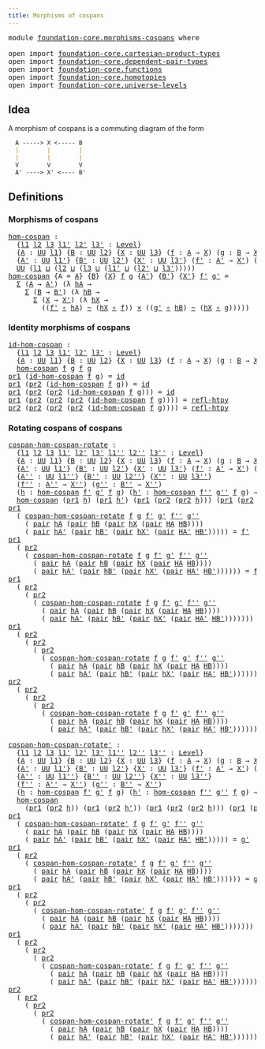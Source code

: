 ```yaml
---
title: Morphisms of cospans
---
```


<pre class="Agda"><a id="46" class="Keyword">module</a> <a id="53" href="foundation-core.morphisms-cospans.html" class="Module">foundation-core.morphisms-cospans</a> <a id="87" class="Keyword">where</a>

<a id="94" class="Keyword">open</a> <a id="99" class="Keyword">import</a> <a id="106" href="foundation-core.cartesian-product-types.html" class="Module">foundation-core.cartesian-product-types</a>
<a id="146" class="Keyword">open</a> <a id="151" class="Keyword">import</a> <a id="158" href="foundation-core.dependent-pair-types.html" class="Module">foundation-core.dependent-pair-types</a>
<a id="195" class="Keyword">open</a> <a id="200" class="Keyword">import</a> <a id="207" href="foundation-core.functions.html" class="Module">foundation-core.functions</a>
<a id="233" class="Keyword">open</a> <a id="238" class="Keyword">import</a> <a id="245" href="foundation-core.homotopies.html" class="Module">foundation-core.homotopies</a>
<a id="272" class="Keyword">open</a> <a id="277" class="Keyword">import</a> <a id="284" href="foundation-core.universe-levels.html" class="Module">foundation-core.universe-levels</a>
</pre>
## Idea

A morphism of cospans is a commuting diagram of the form

```md
  A -----> X <----- B
  |        |        |
  |        |        |
  V        V        V
  A' ----> X' <---- B'
```

## Definitions

### Morphisms of cospans

<pre class="Agda"><a id="hom-cospan"></a><a id="560" href="foundation-core.morphisms-cospans.html#560" class="Function">hom-cospan</a> <a id="571" class="Symbol">:</a>
  <a id="575" class="Symbol">{</a><a id="576" href="foundation-core.morphisms-cospans.html#576" class="Bound">l1</a> <a id="579" href="foundation-core.morphisms-cospans.html#579" class="Bound">l2</a> <a id="582" href="foundation-core.morphisms-cospans.html#582" class="Bound">l3</a> <a id="585" href="foundation-core.morphisms-cospans.html#585" class="Bound">l1&#39;</a> <a id="589" href="foundation-core.morphisms-cospans.html#589" class="Bound">l2&#39;</a> <a id="593" href="foundation-core.morphisms-cospans.html#593" class="Bound">l3&#39;</a> <a id="597" class="Symbol">:</a> <a id="599" href="Agda.Primitive.html#597" class="Postulate">Level</a><a id="604" class="Symbol">}</a>
  <a id="608" class="Symbol">{</a><a id="609" href="foundation-core.morphisms-cospans.html#609" class="Bound">A</a> <a id="611" class="Symbol">:</a> <a id="613" href="foundation-core.universe-levels.html#235" class="Primitive">UU</a> <a id="616" href="foundation-core.morphisms-cospans.html#576" class="Bound">l1</a><a id="618" class="Symbol">}</a> <a id="620" class="Symbol">{</a><a id="621" href="foundation-core.morphisms-cospans.html#621" class="Bound">B</a> <a id="623" class="Symbol">:</a> <a id="625" href="foundation-core.universe-levels.html#235" class="Primitive">UU</a> <a id="628" href="foundation-core.morphisms-cospans.html#579" class="Bound">l2</a><a id="630" class="Symbol">}</a> <a id="632" class="Symbol">{</a><a id="633" href="foundation-core.morphisms-cospans.html#633" class="Bound">X</a> <a id="635" class="Symbol">:</a> <a id="637" href="foundation-core.universe-levels.html#235" class="Primitive">UU</a> <a id="640" href="foundation-core.morphisms-cospans.html#582" class="Bound">l3</a><a id="642" class="Symbol">}</a> <a id="644" class="Symbol">(</a><a id="645" href="foundation-core.morphisms-cospans.html#645" class="Bound">f</a> <a id="647" class="Symbol">:</a> <a id="649" href="foundation-core.morphisms-cospans.html#609" class="Bound">A</a> <a id="651" class="Symbol">→</a> <a id="653" href="foundation-core.morphisms-cospans.html#633" class="Bound">X</a><a id="654" class="Symbol">)</a> <a id="656" class="Symbol">(</a><a id="657" href="foundation-core.morphisms-cospans.html#657" class="Bound">g</a> <a id="659" class="Symbol">:</a> <a id="661" href="foundation-core.morphisms-cospans.html#621" class="Bound">B</a> <a id="663" class="Symbol">→</a> <a id="665" href="foundation-core.morphisms-cospans.html#633" class="Bound">X</a><a id="666" class="Symbol">)</a>
  <a id="670" class="Symbol">{</a><a id="671" href="foundation-core.morphisms-cospans.html#671" class="Bound">A&#39;</a> <a id="674" class="Symbol">:</a> <a id="676" href="foundation-core.universe-levels.html#235" class="Primitive">UU</a> <a id="679" href="foundation-core.morphisms-cospans.html#585" class="Bound">l1&#39;</a><a id="682" class="Symbol">}</a> <a id="684" class="Symbol">{</a><a id="685" href="foundation-core.morphisms-cospans.html#685" class="Bound">B&#39;</a> <a id="688" class="Symbol">:</a> <a id="690" href="foundation-core.universe-levels.html#235" class="Primitive">UU</a> <a id="693" href="foundation-core.morphisms-cospans.html#589" class="Bound">l2&#39;</a><a id="696" class="Symbol">}</a> <a id="698" class="Symbol">{</a><a id="699" href="foundation-core.morphisms-cospans.html#699" class="Bound">X&#39;</a> <a id="702" class="Symbol">:</a> <a id="704" href="foundation-core.universe-levels.html#235" class="Primitive">UU</a> <a id="707" href="foundation-core.morphisms-cospans.html#593" class="Bound">l3&#39;</a><a id="710" class="Symbol">}</a> <a id="712" class="Symbol">(</a><a id="713" href="foundation-core.morphisms-cospans.html#713" class="Bound">f&#39;</a> <a id="716" class="Symbol">:</a> <a id="718" href="foundation-core.morphisms-cospans.html#671" class="Bound">A&#39;</a> <a id="721" class="Symbol">→</a> <a id="723" href="foundation-core.morphisms-cospans.html#699" class="Bound">X&#39;</a><a id="725" class="Symbol">)</a> <a id="727" class="Symbol">(</a><a id="728" href="foundation-core.morphisms-cospans.html#728" class="Bound">g&#39;</a> <a id="731" class="Symbol">:</a> <a id="733" href="foundation-core.morphisms-cospans.html#685" class="Bound">B&#39;</a> <a id="736" class="Symbol">→</a> <a id="738" href="foundation-core.morphisms-cospans.html#699" class="Bound">X&#39;</a><a id="740" class="Symbol">)</a> <a id="742" class="Symbol">→</a>
  <a id="746" href="foundation-core.universe-levels.html#235" class="Primitive">UU</a> <a id="749" class="Symbol">(</a><a id="750" href="foundation-core.morphisms-cospans.html#576" class="Bound">l1</a> <a id="753" href="Agda.Primitive.html#810" class="Primitive Operator">⊔</a> <a id="755" class="Symbol">(</a><a id="756" href="foundation-core.morphisms-cospans.html#579" class="Bound">l2</a> <a id="759" href="Agda.Primitive.html#810" class="Primitive Operator">⊔</a> <a id="761" class="Symbol">(</a><a id="762" href="foundation-core.morphisms-cospans.html#582" class="Bound">l3</a> <a id="765" href="Agda.Primitive.html#810" class="Primitive Operator">⊔</a> <a id="767" class="Symbol">(</a><a id="768" href="foundation-core.morphisms-cospans.html#585" class="Bound">l1&#39;</a> <a id="772" href="Agda.Primitive.html#810" class="Primitive Operator">⊔</a> <a id="774" class="Symbol">(</a><a id="775" href="foundation-core.morphisms-cospans.html#589" class="Bound">l2&#39;</a> <a id="779" href="Agda.Primitive.html#810" class="Primitive Operator">⊔</a> <a id="781" href="foundation-core.morphisms-cospans.html#593" class="Bound">l3&#39;</a><a id="784" class="Symbol">)))))</a>
<a id="790" href="foundation-core.morphisms-cospans.html#560" class="Function">hom-cospan</a> <a id="801" class="Symbol">{</a><a id="802" class="Argument">A</a> <a id="804" class="Symbol">=</a> <a id="806" href="foundation-core.morphisms-cospans.html#806" class="Bound">A</a><a id="807" class="Symbol">}</a> <a id="809" class="Symbol">{</a><a id="810" href="foundation-core.morphisms-cospans.html#810" class="Bound">B</a><a id="811" class="Symbol">}</a> <a id="813" class="Symbol">{</a><a id="814" href="foundation-core.morphisms-cospans.html#814" class="Bound">X</a><a id="815" class="Symbol">}</a> <a id="817" href="foundation-core.morphisms-cospans.html#817" class="Bound">f</a> <a id="819" href="foundation-core.morphisms-cospans.html#819" class="Bound">g</a> <a id="821" class="Symbol">{</a><a id="822" href="foundation-core.morphisms-cospans.html#822" class="Bound">A&#39;</a><a id="824" class="Symbol">}</a> <a id="826" class="Symbol">{</a><a id="827" href="foundation-core.morphisms-cospans.html#827" class="Bound">B&#39;</a><a id="829" class="Symbol">}</a> <a id="831" class="Symbol">{</a><a id="832" href="foundation-core.morphisms-cospans.html#832" class="Bound">X&#39;</a><a id="834" class="Symbol">}</a> <a id="836" href="foundation-core.morphisms-cospans.html#836" class="Bound">f&#39;</a> <a id="839" href="foundation-core.morphisms-cospans.html#839" class="Bound">g&#39;</a> <a id="842" class="Symbol">=</a>
  <a id="846" href="foundation-core.dependent-pair-types.html#515" class="Record">Σ</a> <a id="848" class="Symbol">(</a><a id="849" href="foundation-core.morphisms-cospans.html#806" class="Bound">A</a> <a id="851" class="Symbol">→</a> <a id="853" href="foundation-core.morphisms-cospans.html#822" class="Bound">A&#39;</a><a id="855" class="Symbol">)</a> <a id="857" class="Symbol">(λ</a> <a id="860" href="foundation-core.morphisms-cospans.html#860" class="Bound">hA</a> <a id="863" class="Symbol">→</a>
    <a id="869" href="foundation-core.dependent-pair-types.html#515" class="Record">Σ</a> <a id="871" class="Symbol">(</a><a id="872" href="foundation-core.morphisms-cospans.html#810" class="Bound">B</a> <a id="874" class="Symbol">→</a> <a id="876" href="foundation-core.morphisms-cospans.html#827" class="Bound">B&#39;</a><a id="878" class="Symbol">)</a> <a id="880" class="Symbol">(λ</a> <a id="883" href="foundation-core.morphisms-cospans.html#883" class="Bound">hB</a> <a id="886" class="Symbol">→</a>
      <a id="894" href="foundation-core.dependent-pair-types.html#515" class="Record">Σ</a> <a id="896" class="Symbol">(</a><a id="897" href="foundation-core.morphisms-cospans.html#814" class="Bound">X</a> <a id="899" class="Symbol">→</a> <a id="901" href="foundation-core.morphisms-cospans.html#832" class="Bound">X&#39;</a><a id="903" class="Symbol">)</a> <a id="905" class="Symbol">(λ</a> <a id="908" href="foundation-core.morphisms-cospans.html#908" class="Bound">hX</a> <a id="911" class="Symbol">→</a>
        <a id="921" class="Symbol">((</a><a id="923" href="foundation-core.morphisms-cospans.html#836" class="Bound">f&#39;</a> <a id="926" href="foundation-core.functions.html#420" class="Function Operator">∘</a> <a id="928" href="foundation-core.morphisms-cospans.html#860" class="Bound">hA</a><a id="930" class="Symbol">)</a> <a id="932" href="foundation-core.homotopies.html#627" class="Function Operator">~</a> <a id="934" class="Symbol">(</a><a id="935" href="foundation-core.morphisms-cospans.html#908" class="Bound">hX</a> <a id="938" href="foundation-core.functions.html#420" class="Function Operator">∘</a> <a id="940" href="foundation-core.morphisms-cospans.html#817" class="Bound">f</a><a id="941" class="Symbol">))</a> <a id="944" href="foundation-core.cartesian-product-types.html#590" class="Function Operator">×</a> <a id="946" class="Symbol">((</a><a id="948" href="foundation-core.morphisms-cospans.html#839" class="Bound">g&#39;</a> <a id="951" href="foundation-core.functions.html#420" class="Function Operator">∘</a> <a id="953" href="foundation-core.morphisms-cospans.html#883" class="Bound">hB</a><a id="955" class="Symbol">)</a> <a id="957" href="foundation-core.homotopies.html#627" class="Function Operator">~</a> <a id="959" class="Symbol">(</a><a id="960" href="foundation-core.morphisms-cospans.html#908" class="Bound">hX</a> <a id="963" href="foundation-core.functions.html#420" class="Function Operator">∘</a> <a id="965" href="foundation-core.morphisms-cospans.html#819" class="Bound">g</a><a id="966" class="Symbol">)))))</a>
</pre>
### Identity morphisms of cospans

<pre class="Agda"><a id="id-hom-cospan"></a><a id="1020" href="foundation-core.morphisms-cospans.html#1020" class="Function">id-hom-cospan</a> <a id="1034" class="Symbol">:</a>
  <a id="1038" class="Symbol">{</a><a id="1039" href="foundation-core.morphisms-cospans.html#1039" class="Bound">l1</a> <a id="1042" href="foundation-core.morphisms-cospans.html#1042" class="Bound">l2</a> <a id="1045" href="foundation-core.morphisms-cospans.html#1045" class="Bound">l3</a> <a id="1048" href="foundation-core.morphisms-cospans.html#1048" class="Bound">l1&#39;</a> <a id="1052" href="foundation-core.morphisms-cospans.html#1052" class="Bound">l2&#39;</a> <a id="1056" href="foundation-core.morphisms-cospans.html#1056" class="Bound">l3&#39;</a> <a id="1060" class="Symbol">:</a> <a id="1062" href="Agda.Primitive.html#597" class="Postulate">Level</a><a id="1067" class="Symbol">}</a>
  <a id="1071" class="Symbol">{</a><a id="1072" href="foundation-core.morphisms-cospans.html#1072" class="Bound">A</a> <a id="1074" class="Symbol">:</a> <a id="1076" href="foundation-core.universe-levels.html#235" class="Primitive">UU</a> <a id="1079" href="foundation-core.morphisms-cospans.html#1039" class="Bound">l1</a><a id="1081" class="Symbol">}</a> <a id="1083" class="Symbol">{</a><a id="1084" href="foundation-core.morphisms-cospans.html#1084" class="Bound">B</a> <a id="1086" class="Symbol">:</a> <a id="1088" href="foundation-core.universe-levels.html#235" class="Primitive">UU</a> <a id="1091" href="foundation-core.morphisms-cospans.html#1042" class="Bound">l2</a><a id="1093" class="Symbol">}</a> <a id="1095" class="Symbol">{</a><a id="1096" href="foundation-core.morphisms-cospans.html#1096" class="Bound">X</a> <a id="1098" class="Symbol">:</a> <a id="1100" href="foundation-core.universe-levels.html#235" class="Primitive">UU</a> <a id="1103" href="foundation-core.morphisms-cospans.html#1045" class="Bound">l3</a><a id="1105" class="Symbol">}</a> <a id="1107" class="Symbol">(</a><a id="1108" href="foundation-core.morphisms-cospans.html#1108" class="Bound">f</a> <a id="1110" class="Symbol">:</a> <a id="1112" href="foundation-core.morphisms-cospans.html#1072" class="Bound">A</a> <a id="1114" class="Symbol">→</a> <a id="1116" href="foundation-core.morphisms-cospans.html#1096" class="Bound">X</a><a id="1117" class="Symbol">)</a> <a id="1119" class="Symbol">(</a><a id="1120" href="foundation-core.morphisms-cospans.html#1120" class="Bound">g</a> <a id="1122" class="Symbol">:</a> <a id="1124" href="foundation-core.morphisms-cospans.html#1084" class="Bound">B</a> <a id="1126" class="Symbol">→</a> <a id="1128" href="foundation-core.morphisms-cospans.html#1096" class="Bound">X</a><a id="1129" class="Symbol">)</a> <a id="1131" class="Symbol">→</a>
  <a id="1135" href="foundation-core.morphisms-cospans.html#560" class="Function">hom-cospan</a> <a id="1146" href="foundation-core.morphisms-cospans.html#1108" class="Bound">f</a> <a id="1148" href="foundation-core.morphisms-cospans.html#1120" class="Bound">g</a> <a id="1150" href="foundation-core.morphisms-cospans.html#1108" class="Bound">f</a> <a id="1152" href="foundation-core.morphisms-cospans.html#1120" class="Bound">g</a>
<a id="1154" href="foundation-core.dependent-pair-types.html#605" class="Field">pr1</a> <a id="1158" class="Symbol">(</a><a id="1159" href="foundation-core.morphisms-cospans.html#1020" class="Function">id-hom-cospan</a> <a id="1173" href="foundation-core.morphisms-cospans.html#1173" class="Bound">f</a> <a id="1175" href="foundation-core.morphisms-cospans.html#1175" class="Bound">g</a><a id="1176" class="Symbol">)</a> <a id="1178" class="Symbol">=</a> <a id="1180" href="foundation-core.functions.html#322" class="Function">id</a>
<a id="1183" href="foundation-core.dependent-pair-types.html#605" class="Field">pr1</a> <a id="1187" class="Symbol">(</a><a id="1188" href="foundation-core.dependent-pair-types.html#617" class="Field">pr2</a> <a id="1192" class="Symbol">(</a><a id="1193" href="foundation-core.morphisms-cospans.html#1020" class="Function">id-hom-cospan</a> <a id="1207" href="foundation-core.morphisms-cospans.html#1207" class="Bound">f</a> <a id="1209" href="foundation-core.morphisms-cospans.html#1209" class="Bound">g</a><a id="1210" class="Symbol">))</a> <a id="1213" class="Symbol">=</a> <a id="1215" href="foundation-core.functions.html#322" class="Function">id</a>
<a id="1218" href="foundation-core.dependent-pair-types.html#605" class="Field">pr1</a> <a id="1222" class="Symbol">(</a><a id="1223" href="foundation-core.dependent-pair-types.html#617" class="Field">pr2</a> <a id="1227" class="Symbol">(</a><a id="1228" href="foundation-core.dependent-pair-types.html#617" class="Field">pr2</a> <a id="1232" class="Symbol">(</a><a id="1233" href="foundation-core.morphisms-cospans.html#1020" class="Function">id-hom-cospan</a> <a id="1247" href="foundation-core.morphisms-cospans.html#1247" class="Bound">f</a> <a id="1249" href="foundation-core.morphisms-cospans.html#1249" class="Bound">g</a><a id="1250" class="Symbol">)))</a> <a id="1254" class="Symbol">=</a> <a id="1256" href="foundation-core.functions.html#322" class="Function">id</a>
<a id="1259" href="foundation-core.dependent-pair-types.html#605" class="Field">pr1</a> <a id="1263" class="Symbol">(</a><a id="1264" href="foundation-core.dependent-pair-types.html#617" class="Field">pr2</a> <a id="1268" class="Symbol">(</a><a id="1269" href="foundation-core.dependent-pair-types.html#617" class="Field">pr2</a> <a id="1273" class="Symbol">(</a><a id="1274" href="foundation-core.dependent-pair-types.html#617" class="Field">pr2</a> <a id="1278" class="Symbol">(</a><a id="1279" href="foundation-core.morphisms-cospans.html#1020" class="Function">id-hom-cospan</a> <a id="1293" href="foundation-core.morphisms-cospans.html#1293" class="Bound">f</a> <a id="1295" href="foundation-core.morphisms-cospans.html#1295" class="Bound">g</a><a id="1296" class="Symbol">))))</a> <a id="1301" class="Symbol">=</a> <a id="1303" href="foundation-core.homotopies.html#741" class="Function">refl-htpy</a>
<a id="1313" href="foundation-core.dependent-pair-types.html#617" class="Field">pr2</a> <a id="1317" class="Symbol">(</a><a id="1318" href="foundation-core.dependent-pair-types.html#617" class="Field">pr2</a> <a id="1322" class="Symbol">(</a><a id="1323" href="foundation-core.dependent-pair-types.html#617" class="Field">pr2</a> <a id="1327" class="Symbol">(</a><a id="1328" href="foundation-core.dependent-pair-types.html#617" class="Field">pr2</a> <a id="1332" class="Symbol">(</a><a id="1333" href="foundation-core.morphisms-cospans.html#1020" class="Function">id-hom-cospan</a> <a id="1347" href="foundation-core.morphisms-cospans.html#1347" class="Bound">f</a> <a id="1349" href="foundation-core.morphisms-cospans.html#1349" class="Bound">g</a><a id="1350" class="Symbol">))))</a> <a id="1355" class="Symbol">=</a> <a id="1357" href="foundation-core.homotopies.html#741" class="Function">refl-htpy</a>
</pre>
### Rotating cospans of cospans

<pre class="Agda"><a id="cospan-hom-cospan-rotate"></a><a id="1413" href="foundation-core.morphisms-cospans.html#1413" class="Function">cospan-hom-cospan-rotate</a> <a id="1438" class="Symbol">:</a>
  <a id="1442" class="Symbol">{</a><a id="1443" href="foundation-core.morphisms-cospans.html#1443" class="Bound">l1</a> <a id="1446" href="foundation-core.morphisms-cospans.html#1446" class="Bound">l2</a> <a id="1449" href="foundation-core.morphisms-cospans.html#1449" class="Bound">l3</a> <a id="1452" href="foundation-core.morphisms-cospans.html#1452" class="Bound">l1&#39;</a> <a id="1456" href="foundation-core.morphisms-cospans.html#1456" class="Bound">l2&#39;</a> <a id="1460" href="foundation-core.morphisms-cospans.html#1460" class="Bound">l3&#39;</a> <a id="1464" href="foundation-core.morphisms-cospans.html#1464" class="Bound">l1&#39;&#39;</a> <a id="1469" href="foundation-core.morphisms-cospans.html#1469" class="Bound">l2&#39;&#39;</a> <a id="1474" href="foundation-core.morphisms-cospans.html#1474" class="Bound">l3&#39;&#39;</a> <a id="1479" class="Symbol">:</a> <a id="1481" href="Agda.Primitive.html#597" class="Postulate">Level</a><a id="1486" class="Symbol">}</a>
  <a id="1490" class="Symbol">{</a><a id="1491" href="foundation-core.morphisms-cospans.html#1491" class="Bound">A</a> <a id="1493" class="Symbol">:</a> <a id="1495" href="foundation-core.universe-levels.html#235" class="Primitive">UU</a> <a id="1498" href="foundation-core.morphisms-cospans.html#1443" class="Bound">l1</a><a id="1500" class="Symbol">}</a> <a id="1502" class="Symbol">{</a><a id="1503" href="foundation-core.morphisms-cospans.html#1503" class="Bound">B</a> <a id="1505" class="Symbol">:</a> <a id="1507" href="foundation-core.universe-levels.html#235" class="Primitive">UU</a> <a id="1510" href="foundation-core.morphisms-cospans.html#1446" class="Bound">l2</a><a id="1512" class="Symbol">}</a> <a id="1514" class="Symbol">{</a><a id="1515" href="foundation-core.morphisms-cospans.html#1515" class="Bound">X</a> <a id="1517" class="Symbol">:</a> <a id="1519" href="foundation-core.universe-levels.html#235" class="Primitive">UU</a> <a id="1522" href="foundation-core.morphisms-cospans.html#1449" class="Bound">l3</a><a id="1524" class="Symbol">}</a> <a id="1526" class="Symbol">(</a><a id="1527" href="foundation-core.morphisms-cospans.html#1527" class="Bound">f</a> <a id="1529" class="Symbol">:</a> <a id="1531" href="foundation-core.morphisms-cospans.html#1491" class="Bound">A</a> <a id="1533" class="Symbol">→</a> <a id="1535" href="foundation-core.morphisms-cospans.html#1515" class="Bound">X</a><a id="1536" class="Symbol">)</a> <a id="1538" class="Symbol">(</a><a id="1539" href="foundation-core.morphisms-cospans.html#1539" class="Bound">g</a> <a id="1541" class="Symbol">:</a> <a id="1543" href="foundation-core.morphisms-cospans.html#1503" class="Bound">B</a> <a id="1545" class="Symbol">→</a> <a id="1547" href="foundation-core.morphisms-cospans.html#1515" class="Bound">X</a><a id="1548" class="Symbol">)</a>
  <a id="1552" class="Symbol">{</a><a id="1553" href="foundation-core.morphisms-cospans.html#1553" class="Bound">A&#39;</a> <a id="1556" class="Symbol">:</a> <a id="1558" href="foundation-core.universe-levels.html#235" class="Primitive">UU</a> <a id="1561" href="foundation-core.morphisms-cospans.html#1452" class="Bound">l1&#39;</a><a id="1564" class="Symbol">}</a> <a id="1566" class="Symbol">{</a><a id="1567" href="foundation-core.morphisms-cospans.html#1567" class="Bound">B&#39;</a> <a id="1570" class="Symbol">:</a> <a id="1572" href="foundation-core.universe-levels.html#235" class="Primitive">UU</a> <a id="1575" href="foundation-core.morphisms-cospans.html#1456" class="Bound">l2&#39;</a><a id="1578" class="Symbol">}</a> <a id="1580" class="Symbol">{</a><a id="1581" href="foundation-core.morphisms-cospans.html#1581" class="Bound">X&#39;</a> <a id="1584" class="Symbol">:</a> <a id="1586" href="foundation-core.universe-levels.html#235" class="Primitive">UU</a> <a id="1589" href="foundation-core.morphisms-cospans.html#1460" class="Bound">l3&#39;</a><a id="1592" class="Symbol">}</a> <a id="1594" class="Symbol">(</a><a id="1595" href="foundation-core.morphisms-cospans.html#1595" class="Bound">f&#39;</a> <a id="1598" class="Symbol">:</a> <a id="1600" href="foundation-core.morphisms-cospans.html#1553" class="Bound">A&#39;</a> <a id="1603" class="Symbol">→</a> <a id="1605" href="foundation-core.morphisms-cospans.html#1581" class="Bound">X&#39;</a><a id="1607" class="Symbol">)</a> <a id="1609" class="Symbol">(</a><a id="1610" href="foundation-core.morphisms-cospans.html#1610" class="Bound">g&#39;</a> <a id="1613" class="Symbol">:</a> <a id="1615" href="foundation-core.morphisms-cospans.html#1567" class="Bound">B&#39;</a> <a id="1618" class="Symbol">→</a> <a id="1620" href="foundation-core.morphisms-cospans.html#1581" class="Bound">X&#39;</a><a id="1622" class="Symbol">)</a>
  <a id="1626" class="Symbol">{</a><a id="1627" href="foundation-core.morphisms-cospans.html#1627" class="Bound">A&#39;&#39;</a> <a id="1631" class="Symbol">:</a> <a id="1633" href="foundation-core.universe-levels.html#235" class="Primitive">UU</a> <a id="1636" href="foundation-core.morphisms-cospans.html#1464" class="Bound">l1&#39;&#39;</a><a id="1640" class="Symbol">}</a> <a id="1642" class="Symbol">{</a><a id="1643" href="foundation-core.morphisms-cospans.html#1643" class="Bound">B&#39;&#39;</a> <a id="1647" class="Symbol">:</a> <a id="1649" href="foundation-core.universe-levels.html#235" class="Primitive">UU</a> <a id="1652" href="foundation-core.morphisms-cospans.html#1469" class="Bound">l2&#39;&#39;</a><a id="1656" class="Symbol">}</a> <a id="1658" class="Symbol">{</a><a id="1659" href="foundation-core.morphisms-cospans.html#1659" class="Bound">X&#39;&#39;</a> <a id="1663" class="Symbol">:</a> <a id="1665" href="foundation-core.universe-levels.html#235" class="Primitive">UU</a> <a id="1668" href="foundation-core.morphisms-cospans.html#1474" class="Bound">l3&#39;&#39;</a><a id="1672" class="Symbol">}</a>
  <a id="1676" class="Symbol">(</a><a id="1677" href="foundation-core.morphisms-cospans.html#1677" class="Bound">f&#39;&#39;</a> <a id="1681" class="Symbol">:</a> <a id="1683" href="foundation-core.morphisms-cospans.html#1627" class="Bound">A&#39;&#39;</a> <a id="1687" class="Symbol">→</a> <a id="1689" href="foundation-core.morphisms-cospans.html#1659" class="Bound">X&#39;&#39;</a><a id="1692" class="Symbol">)</a> <a id="1694" class="Symbol">(</a><a id="1695" href="foundation-core.morphisms-cospans.html#1695" class="Bound">g&#39;&#39;</a> <a id="1699" class="Symbol">:</a> <a id="1701" href="foundation-core.morphisms-cospans.html#1643" class="Bound">B&#39;&#39;</a> <a id="1705" class="Symbol">→</a> <a id="1707" href="foundation-core.morphisms-cospans.html#1659" class="Bound">X&#39;&#39;</a><a id="1710" class="Symbol">)</a>
  <a id="1714" class="Symbol">(</a><a id="1715" href="foundation-core.morphisms-cospans.html#1715" class="Bound">h</a> <a id="1717" class="Symbol">:</a> <a id="1719" href="foundation-core.morphisms-cospans.html#560" class="Function">hom-cospan</a> <a id="1730" href="foundation-core.morphisms-cospans.html#1595" class="Bound">f&#39;</a> <a id="1733" href="foundation-core.morphisms-cospans.html#1610" class="Bound">g&#39;</a> <a id="1736" href="foundation-core.morphisms-cospans.html#1527" class="Bound">f</a> <a id="1738" href="foundation-core.morphisms-cospans.html#1539" class="Bound">g</a><a id="1739" class="Symbol">)</a> <a id="1741" class="Symbol">(</a><a id="1742" href="foundation-core.morphisms-cospans.html#1742" class="Bound">h&#39;</a> <a id="1745" class="Symbol">:</a> <a id="1747" href="foundation-core.morphisms-cospans.html#560" class="Function">hom-cospan</a> <a id="1758" href="foundation-core.morphisms-cospans.html#1677" class="Bound">f&#39;&#39;</a> <a id="1762" href="foundation-core.morphisms-cospans.html#1695" class="Bound">g&#39;&#39;</a> <a id="1766" href="foundation-core.morphisms-cospans.html#1527" class="Bound">f</a> <a id="1768" href="foundation-core.morphisms-cospans.html#1539" class="Bound">g</a><a id="1769" class="Symbol">)</a> <a id="1771" class="Symbol">→</a>
  <a id="1775" href="foundation-core.morphisms-cospans.html#560" class="Function">hom-cospan</a> <a id="1786" class="Symbol">(</a><a id="1787" href="foundation-core.dependent-pair-types.html#605" class="Field">pr1</a> <a id="1791" href="foundation-core.morphisms-cospans.html#1715" class="Bound">h</a><a id="1792" class="Symbol">)</a> <a id="1794" class="Symbol">(</a><a id="1795" href="foundation-core.dependent-pair-types.html#605" class="Field">pr1</a> <a id="1799" href="foundation-core.morphisms-cospans.html#1742" class="Bound">h&#39;</a><a id="1801" class="Symbol">)</a> <a id="1803" class="Symbol">(</a><a id="1804" href="foundation-core.dependent-pair-types.html#605" class="Field">pr1</a> <a id="1808" class="Symbol">(</a><a id="1809" href="foundation-core.dependent-pair-types.html#617" class="Field">pr2</a> <a id="1813" class="Symbol">(</a><a id="1814" href="foundation-core.dependent-pair-types.html#617" class="Field">pr2</a> <a id="1818" href="foundation-core.morphisms-cospans.html#1715" class="Bound">h</a><a id="1819" class="Symbol">)))</a> <a id="1823" class="Symbol">(</a><a id="1824" href="foundation-core.dependent-pair-types.html#605" class="Field">pr1</a> <a id="1828" class="Symbol">(</a><a id="1829" href="foundation-core.dependent-pair-types.html#617" class="Field">pr2</a> <a id="1833" class="Symbol">(</a><a id="1834" href="foundation-core.dependent-pair-types.html#617" class="Field">pr2</a> <a id="1838" href="foundation-core.morphisms-cospans.html#1742" class="Bound">h&#39;</a><a id="1840" class="Symbol">)))</a>
<a id="1844" href="foundation-core.dependent-pair-types.html#605" class="Field">pr1</a>
  <a id="1850" class="Symbol">(</a> <a id="1852" href="foundation-core.morphisms-cospans.html#1413" class="Function">cospan-hom-cospan-rotate</a> <a id="1877" href="foundation-core.morphisms-cospans.html#1877" class="Bound">f</a> <a id="1879" href="foundation-core.morphisms-cospans.html#1879" class="Bound">g</a> <a id="1881" href="foundation-core.morphisms-cospans.html#1881" class="Bound">f&#39;</a> <a id="1884" href="foundation-core.morphisms-cospans.html#1884" class="Bound">g&#39;</a> <a id="1887" href="foundation-core.morphisms-cospans.html#1887" class="Bound">f&#39;&#39;</a> <a id="1891" href="foundation-core.morphisms-cospans.html#1891" class="Bound">g&#39;&#39;</a>
    <a id="1899" class="Symbol">(</a> <a id="1901" href="foundation-core.dependent-pair-types.html#588" class="InductiveConstructor">pair</a> <a id="1906" href="foundation-core.morphisms-cospans.html#1906" class="Bound">hA</a> <a id="1909" class="Symbol">(</a><a id="1910" href="foundation-core.dependent-pair-types.html#588" class="InductiveConstructor">pair</a> <a id="1915" href="foundation-core.morphisms-cospans.html#1915" class="Bound">hB</a> <a id="1918" class="Symbol">(</a><a id="1919" href="foundation-core.dependent-pair-types.html#588" class="InductiveConstructor">pair</a> <a id="1924" href="foundation-core.morphisms-cospans.html#1924" class="Bound">hX</a> <a id="1927" class="Symbol">(</a><a id="1928" href="foundation-core.dependent-pair-types.html#588" class="InductiveConstructor">pair</a> <a id="1933" href="foundation-core.morphisms-cospans.html#1933" class="Bound">HA</a> <a id="1936" href="foundation-core.morphisms-cospans.html#1936" class="Bound">HB</a><a id="1938" class="Symbol">))))</a>
    <a id="1947" class="Symbol">(</a> <a id="1949" href="foundation-core.dependent-pair-types.html#588" class="InductiveConstructor">pair</a> <a id="1954" href="foundation-core.morphisms-cospans.html#1954" class="Bound">hA&#39;</a> <a id="1958" class="Symbol">(</a><a id="1959" href="foundation-core.dependent-pair-types.html#588" class="InductiveConstructor">pair</a> <a id="1964" href="foundation-core.morphisms-cospans.html#1964" class="Bound">hB&#39;</a> <a id="1968" class="Symbol">(</a><a id="1969" href="foundation-core.dependent-pair-types.html#588" class="InductiveConstructor">pair</a> <a id="1974" href="foundation-core.morphisms-cospans.html#1974" class="Bound">hX&#39;</a> <a id="1978" class="Symbol">(</a><a id="1979" href="foundation-core.dependent-pair-types.html#588" class="InductiveConstructor">pair</a> <a id="1984" href="foundation-core.morphisms-cospans.html#1984" class="Bound">HA&#39;</a> <a id="1988" href="foundation-core.morphisms-cospans.html#1988" class="Bound">HB&#39;</a><a id="1991" class="Symbol">)))))</a> <a id="1997" class="Symbol">=</a> <a id="1999" href="foundation-core.morphisms-cospans.html#1881" class="Bound">f&#39;</a>
<a id="2002" href="foundation-core.dependent-pair-types.html#605" class="Field">pr1</a>
  <a id="2008" class="Symbol">(</a> <a id="2010" href="foundation-core.dependent-pair-types.html#617" class="Field">pr2</a>
    <a id="2018" class="Symbol">(</a> <a id="2020" href="foundation-core.morphisms-cospans.html#1413" class="Function">cospan-hom-cospan-rotate</a> <a id="2045" href="foundation-core.morphisms-cospans.html#2045" class="Bound">f</a> <a id="2047" href="foundation-core.morphisms-cospans.html#2047" class="Bound">g</a> <a id="2049" href="foundation-core.morphisms-cospans.html#2049" class="Bound">f&#39;</a> <a id="2052" href="foundation-core.morphisms-cospans.html#2052" class="Bound">g&#39;</a> <a id="2055" href="foundation-core.morphisms-cospans.html#2055" class="Bound">f&#39;&#39;</a> <a id="2059" href="foundation-core.morphisms-cospans.html#2059" class="Bound">g&#39;&#39;</a>
      <a id="2069" class="Symbol">(</a> <a id="2071" href="foundation-core.dependent-pair-types.html#588" class="InductiveConstructor">pair</a> <a id="2076" href="foundation-core.morphisms-cospans.html#2076" class="Bound">hA</a> <a id="2079" class="Symbol">(</a><a id="2080" href="foundation-core.dependent-pair-types.html#588" class="InductiveConstructor">pair</a> <a id="2085" href="foundation-core.morphisms-cospans.html#2085" class="Bound">hB</a> <a id="2088" class="Symbol">(</a><a id="2089" href="foundation-core.dependent-pair-types.html#588" class="InductiveConstructor">pair</a> <a id="2094" href="foundation-core.morphisms-cospans.html#2094" class="Bound">hX</a> <a id="2097" class="Symbol">(</a><a id="2098" href="foundation-core.dependent-pair-types.html#588" class="InductiveConstructor">pair</a> <a id="2103" href="foundation-core.morphisms-cospans.html#2103" class="Bound">HA</a> <a id="2106" href="foundation-core.morphisms-cospans.html#2106" class="Bound">HB</a><a id="2108" class="Symbol">))))</a>
      <a id="2119" class="Symbol">(</a> <a id="2121" href="foundation-core.dependent-pair-types.html#588" class="InductiveConstructor">pair</a> <a id="2126" href="foundation-core.morphisms-cospans.html#2126" class="Bound">hA&#39;</a> <a id="2130" class="Symbol">(</a><a id="2131" href="foundation-core.dependent-pair-types.html#588" class="InductiveConstructor">pair</a> <a id="2136" href="foundation-core.morphisms-cospans.html#2136" class="Bound">hB&#39;</a> <a id="2140" class="Symbol">(</a><a id="2141" href="foundation-core.dependent-pair-types.html#588" class="InductiveConstructor">pair</a> <a id="2146" href="foundation-core.morphisms-cospans.html#2146" class="Bound">hX&#39;</a> <a id="2150" class="Symbol">(</a><a id="2151" href="foundation-core.dependent-pair-types.html#588" class="InductiveConstructor">pair</a> <a id="2156" href="foundation-core.morphisms-cospans.html#2156" class="Bound">HA&#39;</a> <a id="2160" href="foundation-core.morphisms-cospans.html#2160" class="Bound">HB&#39;</a><a id="2163" class="Symbol">))))))</a> <a id="2170" class="Symbol">=</a> <a id="2172" href="foundation-core.morphisms-cospans.html#2055" class="Bound">f&#39;&#39;</a>
<a id="2176" href="foundation-core.dependent-pair-types.html#605" class="Field">pr1</a>
  <a id="2182" class="Symbol">(</a> <a id="2184" href="foundation-core.dependent-pair-types.html#617" class="Field">pr2</a>
    <a id="2192" class="Symbol">(</a> <a id="2194" href="foundation-core.dependent-pair-types.html#617" class="Field">pr2</a>
      <a id="2204" class="Symbol">(</a> <a id="2206" href="foundation-core.morphisms-cospans.html#1413" class="Function">cospan-hom-cospan-rotate</a> <a id="2231" href="foundation-core.morphisms-cospans.html#2231" class="Bound">f</a> <a id="2233" href="foundation-core.morphisms-cospans.html#2233" class="Bound">g</a> <a id="2235" href="foundation-core.morphisms-cospans.html#2235" class="Bound">f&#39;</a> <a id="2238" href="foundation-core.morphisms-cospans.html#2238" class="Bound">g&#39;</a> <a id="2241" href="foundation-core.morphisms-cospans.html#2241" class="Bound">f&#39;&#39;</a> <a id="2245" href="foundation-core.morphisms-cospans.html#2245" class="Bound">g&#39;&#39;</a>
        <a id="2257" class="Symbol">(</a> <a id="2259" href="foundation-core.dependent-pair-types.html#588" class="InductiveConstructor">pair</a> <a id="2264" href="foundation-core.morphisms-cospans.html#2264" class="Bound">hA</a> <a id="2267" class="Symbol">(</a><a id="2268" href="foundation-core.dependent-pair-types.html#588" class="InductiveConstructor">pair</a> <a id="2273" href="foundation-core.morphisms-cospans.html#2273" class="Bound">hB</a> <a id="2276" class="Symbol">(</a><a id="2277" href="foundation-core.dependent-pair-types.html#588" class="InductiveConstructor">pair</a> <a id="2282" href="foundation-core.morphisms-cospans.html#2282" class="Bound">hX</a> <a id="2285" class="Symbol">(</a><a id="2286" href="foundation-core.dependent-pair-types.html#588" class="InductiveConstructor">pair</a> <a id="2291" href="foundation-core.morphisms-cospans.html#2291" class="Bound">HA</a> <a id="2294" href="foundation-core.morphisms-cospans.html#2294" class="Bound">HB</a><a id="2296" class="Symbol">))))</a>
        <a id="2309" class="Symbol">(</a> <a id="2311" href="foundation-core.dependent-pair-types.html#588" class="InductiveConstructor">pair</a> <a id="2316" href="foundation-core.morphisms-cospans.html#2316" class="Bound">hA&#39;</a> <a id="2320" class="Symbol">(</a><a id="2321" href="foundation-core.dependent-pair-types.html#588" class="InductiveConstructor">pair</a> <a id="2326" href="foundation-core.morphisms-cospans.html#2326" class="Bound">hB&#39;</a> <a id="2330" class="Symbol">(</a><a id="2331" href="foundation-core.dependent-pair-types.html#588" class="InductiveConstructor">pair</a> <a id="2336" href="foundation-core.morphisms-cospans.html#2336" class="Bound">hX&#39;</a> <a id="2340" class="Symbol">(</a><a id="2341" href="foundation-core.dependent-pair-types.html#588" class="InductiveConstructor">pair</a> <a id="2346" href="foundation-core.morphisms-cospans.html#2346" class="Bound">HA&#39;</a> <a id="2350" href="foundation-core.morphisms-cospans.html#2350" class="Bound">HB&#39;</a><a id="2353" class="Symbol">)))))))</a> <a id="2361" class="Symbol">=</a> <a id="2363" href="foundation-core.morphisms-cospans.html#2231" class="Bound">f</a>
<a id="2365" href="foundation-core.dependent-pair-types.html#605" class="Field">pr1</a>
  <a id="2371" class="Symbol">(</a> <a id="2373" href="foundation-core.dependent-pair-types.html#617" class="Field">pr2</a>
    <a id="2381" class="Symbol">(</a> <a id="2383" href="foundation-core.dependent-pair-types.html#617" class="Field">pr2</a>
      <a id="2393" class="Symbol">(</a> <a id="2395" href="foundation-core.dependent-pair-types.html#617" class="Field">pr2</a>
        <a id="2407" class="Symbol">(</a> <a id="2409" href="foundation-core.morphisms-cospans.html#1413" class="Function">cospan-hom-cospan-rotate</a> <a id="2434" href="foundation-core.morphisms-cospans.html#2434" class="Bound">f</a> <a id="2436" href="foundation-core.morphisms-cospans.html#2436" class="Bound">g</a> <a id="2438" href="foundation-core.morphisms-cospans.html#2438" class="Bound">f&#39;</a> <a id="2441" href="foundation-core.morphisms-cospans.html#2441" class="Bound">g&#39;</a> <a id="2444" href="foundation-core.morphisms-cospans.html#2444" class="Bound">f&#39;&#39;</a> <a id="2448" href="foundation-core.morphisms-cospans.html#2448" class="Bound">g&#39;&#39;</a>
          <a id="2462" class="Symbol">(</a> <a id="2464" href="foundation-core.dependent-pair-types.html#588" class="InductiveConstructor">pair</a> <a id="2469" href="foundation-core.morphisms-cospans.html#2469" class="Bound">hA</a> <a id="2472" class="Symbol">(</a><a id="2473" href="foundation-core.dependent-pair-types.html#588" class="InductiveConstructor">pair</a> <a id="2478" href="foundation-core.morphisms-cospans.html#2478" class="Bound">hB</a> <a id="2481" class="Symbol">(</a><a id="2482" href="foundation-core.dependent-pair-types.html#588" class="InductiveConstructor">pair</a> <a id="2487" href="foundation-core.morphisms-cospans.html#2487" class="Bound">hX</a> <a id="2490" class="Symbol">(</a><a id="2491" href="foundation-core.dependent-pair-types.html#588" class="InductiveConstructor">pair</a> <a id="2496" href="foundation-core.morphisms-cospans.html#2496" class="Bound">HA</a> <a id="2499" href="foundation-core.morphisms-cospans.html#2499" class="Bound">HB</a><a id="2501" class="Symbol">))))</a>
          <a id="2516" class="Symbol">(</a> <a id="2518" href="foundation-core.dependent-pair-types.html#588" class="InductiveConstructor">pair</a> <a id="2523" href="foundation-core.morphisms-cospans.html#2523" class="Bound">hA&#39;</a> <a id="2527" class="Symbol">(</a><a id="2528" href="foundation-core.dependent-pair-types.html#588" class="InductiveConstructor">pair</a> <a id="2533" href="foundation-core.morphisms-cospans.html#2533" class="Bound">hB&#39;</a> <a id="2537" class="Symbol">(</a><a id="2538" href="foundation-core.dependent-pair-types.html#588" class="InductiveConstructor">pair</a> <a id="2543" href="foundation-core.morphisms-cospans.html#2543" class="Bound">hX&#39;</a> <a id="2547" class="Symbol">(</a><a id="2548" href="foundation-core.dependent-pair-types.html#588" class="InductiveConstructor">pair</a> <a id="2553" href="foundation-core.morphisms-cospans.html#2553" class="Bound">HA&#39;</a> <a id="2557" href="foundation-core.morphisms-cospans.html#2557" class="Bound">HB&#39;</a><a id="2560" class="Symbol">))))))))</a> <a id="2569" class="Symbol">=</a> <a id="2571" href="foundation-core.homotopies.html#998" class="Function">inv-htpy</a> <a id="2580" href="foundation-core.morphisms-cospans.html#2496" class="Bound">HA</a>
<a id="2583" href="foundation-core.dependent-pair-types.html#617" class="Field">pr2</a>
  <a id="2589" class="Symbol">(</a> <a id="2591" href="foundation-core.dependent-pair-types.html#617" class="Field">pr2</a>
    <a id="2599" class="Symbol">(</a> <a id="2601" href="foundation-core.dependent-pair-types.html#617" class="Field">pr2</a>
      <a id="2611" class="Symbol">(</a> <a id="2613" href="foundation-core.dependent-pair-types.html#617" class="Field">pr2</a>
        <a id="2625" class="Symbol">(</a> <a id="2627" href="foundation-core.morphisms-cospans.html#1413" class="Function">cospan-hom-cospan-rotate</a> <a id="2652" href="foundation-core.morphisms-cospans.html#2652" class="Bound">f</a> <a id="2654" href="foundation-core.morphisms-cospans.html#2654" class="Bound">g</a> <a id="2656" href="foundation-core.morphisms-cospans.html#2656" class="Bound">f&#39;</a> <a id="2659" href="foundation-core.morphisms-cospans.html#2659" class="Bound">g&#39;</a> <a id="2662" href="foundation-core.morphisms-cospans.html#2662" class="Bound">f&#39;&#39;</a> <a id="2666" href="foundation-core.morphisms-cospans.html#2666" class="Bound">g&#39;&#39;</a>
          <a id="2680" class="Symbol">(</a> <a id="2682" href="foundation-core.dependent-pair-types.html#588" class="InductiveConstructor">pair</a> <a id="2687" href="foundation-core.morphisms-cospans.html#2687" class="Bound">hA</a> <a id="2690" class="Symbol">(</a><a id="2691" href="foundation-core.dependent-pair-types.html#588" class="InductiveConstructor">pair</a> <a id="2696" href="foundation-core.morphisms-cospans.html#2696" class="Bound">hB</a> <a id="2699" class="Symbol">(</a><a id="2700" href="foundation-core.dependent-pair-types.html#588" class="InductiveConstructor">pair</a> <a id="2705" href="foundation-core.morphisms-cospans.html#2705" class="Bound">hX</a> <a id="2708" class="Symbol">(</a><a id="2709" href="foundation-core.dependent-pair-types.html#588" class="InductiveConstructor">pair</a> <a id="2714" href="foundation-core.morphisms-cospans.html#2714" class="Bound">HA</a> <a id="2717" href="foundation-core.morphisms-cospans.html#2717" class="Bound">HB</a><a id="2719" class="Symbol">))))</a>
          <a id="2734" class="Symbol">(</a> <a id="2736" href="foundation-core.dependent-pair-types.html#588" class="InductiveConstructor">pair</a> <a id="2741" href="foundation-core.morphisms-cospans.html#2741" class="Bound">hA&#39;</a> <a id="2745" class="Symbol">(</a><a id="2746" href="foundation-core.dependent-pair-types.html#588" class="InductiveConstructor">pair</a> <a id="2751" href="foundation-core.morphisms-cospans.html#2751" class="Bound">hB&#39;</a> <a id="2755" class="Symbol">(</a><a id="2756" href="foundation-core.dependent-pair-types.html#588" class="InductiveConstructor">pair</a> <a id="2761" href="foundation-core.morphisms-cospans.html#2761" class="Bound">hX&#39;</a> <a id="2765" class="Symbol">(</a><a id="2766" href="foundation-core.dependent-pair-types.html#588" class="InductiveConstructor">pair</a> <a id="2771" href="foundation-core.morphisms-cospans.html#2771" class="Bound">HA&#39;</a> <a id="2775" href="foundation-core.morphisms-cospans.html#2775" class="Bound">HB&#39;</a><a id="2778" class="Symbol">))))))))</a> <a id="2787" class="Symbol">=</a> <a id="2789" href="foundation-core.homotopies.html#998" class="Function">inv-htpy</a> <a id="2798" href="foundation-core.morphisms-cospans.html#2771" class="Bound">HA&#39;</a>

<a id="cospan-hom-cospan-rotate&#39;"></a><a id="2803" href="foundation-core.morphisms-cospans.html#2803" class="Function">cospan-hom-cospan-rotate&#39;</a> <a id="2829" class="Symbol">:</a>
  <a id="2833" class="Symbol">{</a><a id="2834" href="foundation-core.morphisms-cospans.html#2834" class="Bound">l1</a> <a id="2837" href="foundation-core.morphisms-cospans.html#2837" class="Bound">l2</a> <a id="2840" href="foundation-core.morphisms-cospans.html#2840" class="Bound">l3</a> <a id="2843" href="foundation-core.morphisms-cospans.html#2843" class="Bound">l1&#39;</a> <a id="2847" href="foundation-core.morphisms-cospans.html#2847" class="Bound">l2&#39;</a> <a id="2851" href="foundation-core.morphisms-cospans.html#2851" class="Bound">l3&#39;</a> <a id="2855" href="foundation-core.morphisms-cospans.html#2855" class="Bound">l1&#39;&#39;</a> <a id="2860" href="foundation-core.morphisms-cospans.html#2860" class="Bound">l2&#39;&#39;</a> <a id="2865" href="foundation-core.morphisms-cospans.html#2865" class="Bound">l3&#39;&#39;</a> <a id="2870" class="Symbol">:</a> <a id="2872" href="Agda.Primitive.html#597" class="Postulate">Level</a><a id="2877" class="Symbol">}</a>
  <a id="2881" class="Symbol">{</a><a id="2882" href="foundation-core.morphisms-cospans.html#2882" class="Bound">A</a> <a id="2884" class="Symbol">:</a> <a id="2886" href="foundation-core.universe-levels.html#235" class="Primitive">UU</a> <a id="2889" href="foundation-core.morphisms-cospans.html#2834" class="Bound">l1</a><a id="2891" class="Symbol">}</a> <a id="2893" class="Symbol">{</a><a id="2894" href="foundation-core.morphisms-cospans.html#2894" class="Bound">B</a> <a id="2896" class="Symbol">:</a> <a id="2898" href="foundation-core.universe-levels.html#235" class="Primitive">UU</a> <a id="2901" href="foundation-core.morphisms-cospans.html#2837" class="Bound">l2</a><a id="2903" class="Symbol">}</a> <a id="2905" class="Symbol">{</a><a id="2906" href="foundation-core.morphisms-cospans.html#2906" class="Bound">X</a> <a id="2908" class="Symbol">:</a> <a id="2910" href="foundation-core.universe-levels.html#235" class="Primitive">UU</a> <a id="2913" href="foundation-core.morphisms-cospans.html#2840" class="Bound">l3</a><a id="2915" class="Symbol">}</a> <a id="2917" class="Symbol">(</a><a id="2918" href="foundation-core.morphisms-cospans.html#2918" class="Bound">f</a> <a id="2920" class="Symbol">:</a> <a id="2922" href="foundation-core.morphisms-cospans.html#2882" class="Bound">A</a> <a id="2924" class="Symbol">→</a> <a id="2926" href="foundation-core.morphisms-cospans.html#2906" class="Bound">X</a><a id="2927" class="Symbol">)</a> <a id="2929" class="Symbol">(</a><a id="2930" href="foundation-core.morphisms-cospans.html#2930" class="Bound">g</a> <a id="2932" class="Symbol">:</a> <a id="2934" href="foundation-core.morphisms-cospans.html#2894" class="Bound">B</a> <a id="2936" class="Symbol">→</a> <a id="2938" href="foundation-core.morphisms-cospans.html#2906" class="Bound">X</a><a id="2939" class="Symbol">)</a>
  <a id="2943" class="Symbol">{</a><a id="2944" href="foundation-core.morphisms-cospans.html#2944" class="Bound">A&#39;</a> <a id="2947" class="Symbol">:</a> <a id="2949" href="foundation-core.universe-levels.html#235" class="Primitive">UU</a> <a id="2952" href="foundation-core.morphisms-cospans.html#2843" class="Bound">l1&#39;</a><a id="2955" class="Symbol">}</a> <a id="2957" class="Symbol">{</a><a id="2958" href="foundation-core.morphisms-cospans.html#2958" class="Bound">B&#39;</a> <a id="2961" class="Symbol">:</a> <a id="2963" href="foundation-core.universe-levels.html#235" class="Primitive">UU</a> <a id="2966" href="foundation-core.morphisms-cospans.html#2847" class="Bound">l2&#39;</a><a id="2969" class="Symbol">}</a> <a id="2971" class="Symbol">{</a><a id="2972" href="foundation-core.morphisms-cospans.html#2972" class="Bound">X&#39;</a> <a id="2975" class="Symbol">:</a> <a id="2977" href="foundation-core.universe-levels.html#235" class="Primitive">UU</a> <a id="2980" href="foundation-core.morphisms-cospans.html#2851" class="Bound">l3&#39;</a><a id="2983" class="Symbol">}</a> <a id="2985" class="Symbol">(</a><a id="2986" href="foundation-core.morphisms-cospans.html#2986" class="Bound">f&#39;</a> <a id="2989" class="Symbol">:</a> <a id="2991" href="foundation-core.morphisms-cospans.html#2944" class="Bound">A&#39;</a> <a id="2994" class="Symbol">→</a> <a id="2996" href="foundation-core.morphisms-cospans.html#2972" class="Bound">X&#39;</a><a id="2998" class="Symbol">)</a> <a id="3000" class="Symbol">(</a><a id="3001" href="foundation-core.morphisms-cospans.html#3001" class="Bound">g&#39;</a> <a id="3004" class="Symbol">:</a> <a id="3006" href="foundation-core.morphisms-cospans.html#2958" class="Bound">B&#39;</a> <a id="3009" class="Symbol">→</a> <a id="3011" href="foundation-core.morphisms-cospans.html#2972" class="Bound">X&#39;</a><a id="3013" class="Symbol">)</a>
  <a id="3017" class="Symbol">{</a><a id="3018" href="foundation-core.morphisms-cospans.html#3018" class="Bound">A&#39;&#39;</a> <a id="3022" class="Symbol">:</a> <a id="3024" href="foundation-core.universe-levels.html#235" class="Primitive">UU</a> <a id="3027" href="foundation-core.morphisms-cospans.html#2855" class="Bound">l1&#39;&#39;</a><a id="3031" class="Symbol">}</a> <a id="3033" class="Symbol">{</a><a id="3034" href="foundation-core.morphisms-cospans.html#3034" class="Bound">B&#39;&#39;</a> <a id="3038" class="Symbol">:</a> <a id="3040" href="foundation-core.universe-levels.html#235" class="Primitive">UU</a> <a id="3043" href="foundation-core.morphisms-cospans.html#2860" class="Bound">l2&#39;&#39;</a><a id="3047" class="Symbol">}</a> <a id="3049" class="Symbol">{</a><a id="3050" href="foundation-core.morphisms-cospans.html#3050" class="Bound">X&#39;&#39;</a> <a id="3054" class="Symbol">:</a> <a id="3056" href="foundation-core.universe-levels.html#235" class="Primitive">UU</a> <a id="3059" href="foundation-core.morphisms-cospans.html#2865" class="Bound">l3&#39;&#39;</a><a id="3063" class="Symbol">}</a>
  <a id="3067" class="Symbol">(</a><a id="3068" href="foundation-core.morphisms-cospans.html#3068" class="Bound">f&#39;&#39;</a> <a id="3072" class="Symbol">:</a> <a id="3074" href="foundation-core.morphisms-cospans.html#3018" class="Bound">A&#39;&#39;</a> <a id="3078" class="Symbol">→</a> <a id="3080" href="foundation-core.morphisms-cospans.html#3050" class="Bound">X&#39;&#39;</a><a id="3083" class="Symbol">)</a> <a id="3085" class="Symbol">(</a><a id="3086" href="foundation-core.morphisms-cospans.html#3086" class="Bound">g&#39;&#39;</a> <a id="3090" class="Symbol">:</a> <a id="3092" href="foundation-core.morphisms-cospans.html#3034" class="Bound">B&#39;&#39;</a> <a id="3096" class="Symbol">→</a> <a id="3098" href="foundation-core.morphisms-cospans.html#3050" class="Bound">X&#39;&#39;</a><a id="3101" class="Symbol">)</a>
  <a id="3105" class="Symbol">(</a><a id="3106" href="foundation-core.morphisms-cospans.html#3106" class="Bound">h</a> <a id="3108" class="Symbol">:</a> <a id="3110" href="foundation-core.morphisms-cospans.html#560" class="Function">hom-cospan</a> <a id="3121" href="foundation-core.morphisms-cospans.html#2986" class="Bound">f&#39;</a> <a id="3124" href="foundation-core.morphisms-cospans.html#3001" class="Bound">g&#39;</a> <a id="3127" href="foundation-core.morphisms-cospans.html#2918" class="Bound">f</a> <a id="3129" href="foundation-core.morphisms-cospans.html#2930" class="Bound">g</a><a id="3130" class="Symbol">)</a> <a id="3132" class="Symbol">(</a><a id="3133" href="foundation-core.morphisms-cospans.html#3133" class="Bound">h&#39;</a> <a id="3136" class="Symbol">:</a> <a id="3138" href="foundation-core.morphisms-cospans.html#560" class="Function">hom-cospan</a> <a id="3149" href="foundation-core.morphisms-cospans.html#3068" class="Bound">f&#39;&#39;</a> <a id="3153" href="foundation-core.morphisms-cospans.html#3086" class="Bound">g&#39;&#39;</a> <a id="3157" href="foundation-core.morphisms-cospans.html#2918" class="Bound">f</a> <a id="3159" href="foundation-core.morphisms-cospans.html#2930" class="Bound">g</a><a id="3160" class="Symbol">)</a> <a id="3162" class="Symbol">→</a>
  <a id="3166" href="foundation-core.morphisms-cospans.html#560" class="Function">hom-cospan</a>
    <a id="3181" class="Symbol">(</a><a id="3182" href="foundation-core.dependent-pair-types.html#605" class="Field">pr1</a> <a id="3186" class="Symbol">(</a><a id="3187" href="foundation-core.dependent-pair-types.html#617" class="Field">pr2</a> <a id="3191" href="foundation-core.morphisms-cospans.html#3106" class="Bound">h</a><a id="3192" class="Symbol">))</a> <a id="3195" class="Symbol">(</a><a id="3196" href="foundation-core.dependent-pair-types.html#605" class="Field">pr1</a> <a id="3200" class="Symbol">(</a><a id="3201" href="foundation-core.dependent-pair-types.html#617" class="Field">pr2</a> <a id="3205" href="foundation-core.morphisms-cospans.html#3133" class="Bound">h&#39;</a><a id="3207" class="Symbol">))</a> <a id="3210" class="Symbol">(</a><a id="3211" href="foundation-core.dependent-pair-types.html#605" class="Field">pr1</a> <a id="3215" class="Symbol">(</a><a id="3216" href="foundation-core.dependent-pair-types.html#617" class="Field">pr2</a> <a id="3220" class="Symbol">(</a><a id="3221" href="foundation-core.dependent-pair-types.html#617" class="Field">pr2</a> <a id="3225" href="foundation-core.morphisms-cospans.html#3106" class="Bound">h</a><a id="3226" class="Symbol">)))</a> <a id="3230" class="Symbol">(</a><a id="3231" href="foundation-core.dependent-pair-types.html#605" class="Field">pr1</a> <a id="3235" class="Symbol">(</a><a id="3236" href="foundation-core.dependent-pair-types.html#617" class="Field">pr2</a> <a id="3240" class="Symbol">(</a><a id="3241" href="foundation-core.dependent-pair-types.html#617" class="Field">pr2</a> <a id="3245" href="foundation-core.morphisms-cospans.html#3133" class="Bound">h&#39;</a><a id="3247" class="Symbol">)))</a>
<a id="3251" href="foundation-core.dependent-pair-types.html#605" class="Field">pr1</a>
  <a id="3257" class="Symbol">(</a> <a id="3259" href="foundation-core.morphisms-cospans.html#2803" class="Function">cospan-hom-cospan-rotate&#39;</a> <a id="3285" href="foundation-core.morphisms-cospans.html#3285" class="Bound">f</a> <a id="3287" href="foundation-core.morphisms-cospans.html#3287" class="Bound">g</a> <a id="3289" href="foundation-core.morphisms-cospans.html#3289" class="Bound">f&#39;</a> <a id="3292" href="foundation-core.morphisms-cospans.html#3292" class="Bound">g&#39;</a> <a id="3295" href="foundation-core.morphisms-cospans.html#3295" class="Bound">f&#39;&#39;</a> <a id="3299" href="foundation-core.morphisms-cospans.html#3299" class="Bound">g&#39;&#39;</a>
    <a id="3307" class="Symbol">(</a> <a id="3309" href="foundation-core.dependent-pair-types.html#588" class="InductiveConstructor">pair</a> <a id="3314" href="foundation-core.morphisms-cospans.html#3314" class="Bound">hA</a> <a id="3317" class="Symbol">(</a><a id="3318" href="foundation-core.dependent-pair-types.html#588" class="InductiveConstructor">pair</a> <a id="3323" href="foundation-core.morphisms-cospans.html#3323" class="Bound">hB</a> <a id="3326" class="Symbol">(</a><a id="3327" href="foundation-core.dependent-pair-types.html#588" class="InductiveConstructor">pair</a> <a id="3332" href="foundation-core.morphisms-cospans.html#3332" class="Bound">hX</a> <a id="3335" class="Symbol">(</a><a id="3336" href="foundation-core.dependent-pair-types.html#588" class="InductiveConstructor">pair</a> <a id="3341" href="foundation-core.morphisms-cospans.html#3341" class="Bound">HA</a> <a id="3344" href="foundation-core.morphisms-cospans.html#3344" class="Bound">HB</a><a id="3346" class="Symbol">))))</a>
    <a id="3355" class="Symbol">(</a> <a id="3357" href="foundation-core.dependent-pair-types.html#588" class="InductiveConstructor">pair</a> <a id="3362" href="foundation-core.morphisms-cospans.html#3362" class="Bound">hA&#39;</a> <a id="3366" class="Symbol">(</a><a id="3367" href="foundation-core.dependent-pair-types.html#588" class="InductiveConstructor">pair</a> <a id="3372" href="foundation-core.morphisms-cospans.html#3372" class="Bound">hB&#39;</a> <a id="3376" class="Symbol">(</a><a id="3377" href="foundation-core.dependent-pair-types.html#588" class="InductiveConstructor">pair</a> <a id="3382" href="foundation-core.morphisms-cospans.html#3382" class="Bound">hX&#39;</a> <a id="3386" class="Symbol">(</a><a id="3387" href="foundation-core.dependent-pair-types.html#588" class="InductiveConstructor">pair</a> <a id="3392" href="foundation-core.morphisms-cospans.html#3392" class="Bound">HA&#39;</a> <a id="3396" href="foundation-core.morphisms-cospans.html#3396" class="Bound">HB&#39;</a><a id="3399" class="Symbol">)))))</a> <a id="3405" class="Symbol">=</a> <a id="3407" href="foundation-core.morphisms-cospans.html#3292" class="Bound">g&#39;</a>
<a id="3410" href="foundation-core.dependent-pair-types.html#605" class="Field">pr1</a>
  <a id="3416" class="Symbol">(</a> <a id="3418" href="foundation-core.dependent-pair-types.html#617" class="Field">pr2</a>
    <a id="3426" class="Symbol">(</a> <a id="3428" href="foundation-core.morphisms-cospans.html#2803" class="Function">cospan-hom-cospan-rotate&#39;</a> <a id="3454" href="foundation-core.morphisms-cospans.html#3454" class="Bound">f</a> <a id="3456" href="foundation-core.morphisms-cospans.html#3456" class="Bound">g</a> <a id="3458" href="foundation-core.morphisms-cospans.html#3458" class="Bound">f&#39;</a> <a id="3461" href="foundation-core.morphisms-cospans.html#3461" class="Bound">g&#39;</a> <a id="3464" href="foundation-core.morphisms-cospans.html#3464" class="Bound">f&#39;&#39;</a> <a id="3468" href="foundation-core.morphisms-cospans.html#3468" class="Bound">g&#39;&#39;</a>
      <a id="3478" class="Symbol">(</a> <a id="3480" href="foundation-core.dependent-pair-types.html#588" class="InductiveConstructor">pair</a> <a id="3485" href="foundation-core.morphisms-cospans.html#3485" class="Bound">hA</a> <a id="3488" class="Symbol">(</a><a id="3489" href="foundation-core.dependent-pair-types.html#588" class="InductiveConstructor">pair</a> <a id="3494" href="foundation-core.morphisms-cospans.html#3494" class="Bound">hB</a> <a id="3497" class="Symbol">(</a><a id="3498" href="foundation-core.dependent-pair-types.html#588" class="InductiveConstructor">pair</a> <a id="3503" href="foundation-core.morphisms-cospans.html#3503" class="Bound">hX</a> <a id="3506" class="Symbol">(</a><a id="3507" href="foundation-core.dependent-pair-types.html#588" class="InductiveConstructor">pair</a> <a id="3512" href="foundation-core.morphisms-cospans.html#3512" class="Bound">HA</a> <a id="3515" href="foundation-core.morphisms-cospans.html#3515" class="Bound">HB</a><a id="3517" class="Symbol">))))</a>
      <a id="3528" class="Symbol">(</a> <a id="3530" href="foundation-core.dependent-pair-types.html#588" class="InductiveConstructor">pair</a> <a id="3535" href="foundation-core.morphisms-cospans.html#3535" class="Bound">hA&#39;</a> <a id="3539" class="Symbol">(</a><a id="3540" href="foundation-core.dependent-pair-types.html#588" class="InductiveConstructor">pair</a> <a id="3545" href="foundation-core.morphisms-cospans.html#3545" class="Bound">hB&#39;</a> <a id="3549" class="Symbol">(</a><a id="3550" href="foundation-core.dependent-pair-types.html#588" class="InductiveConstructor">pair</a> <a id="3555" href="foundation-core.morphisms-cospans.html#3555" class="Bound">hX&#39;</a> <a id="3559" class="Symbol">(</a><a id="3560" href="foundation-core.dependent-pair-types.html#588" class="InductiveConstructor">pair</a> <a id="3565" href="foundation-core.morphisms-cospans.html#3565" class="Bound">HA&#39;</a> <a id="3569" href="foundation-core.morphisms-cospans.html#3569" class="Bound">HB&#39;</a><a id="3572" class="Symbol">))))))</a> <a id="3579" class="Symbol">=</a> <a id="3581" href="foundation-core.morphisms-cospans.html#3468" class="Bound">g&#39;&#39;</a>
<a id="3585" href="foundation-core.dependent-pair-types.html#605" class="Field">pr1</a>
  <a id="3591" class="Symbol">(</a> <a id="3593" href="foundation-core.dependent-pair-types.html#617" class="Field">pr2</a>
    <a id="3601" class="Symbol">(</a> <a id="3603" href="foundation-core.dependent-pair-types.html#617" class="Field">pr2</a>
      <a id="3613" class="Symbol">(</a> <a id="3615" href="foundation-core.morphisms-cospans.html#2803" class="Function">cospan-hom-cospan-rotate&#39;</a> <a id="3641" href="foundation-core.morphisms-cospans.html#3641" class="Bound">f</a> <a id="3643" href="foundation-core.morphisms-cospans.html#3643" class="Bound">g</a> <a id="3645" href="foundation-core.morphisms-cospans.html#3645" class="Bound">f&#39;</a> <a id="3648" href="foundation-core.morphisms-cospans.html#3648" class="Bound">g&#39;</a> <a id="3651" href="foundation-core.morphisms-cospans.html#3651" class="Bound">f&#39;&#39;</a> <a id="3655" href="foundation-core.morphisms-cospans.html#3655" class="Bound">g&#39;&#39;</a>
        <a id="3667" class="Symbol">(</a> <a id="3669" href="foundation-core.dependent-pair-types.html#588" class="InductiveConstructor">pair</a> <a id="3674" href="foundation-core.morphisms-cospans.html#3674" class="Bound">hA</a> <a id="3677" class="Symbol">(</a><a id="3678" href="foundation-core.dependent-pair-types.html#588" class="InductiveConstructor">pair</a> <a id="3683" href="foundation-core.morphisms-cospans.html#3683" class="Bound">hB</a> <a id="3686" class="Symbol">(</a><a id="3687" href="foundation-core.dependent-pair-types.html#588" class="InductiveConstructor">pair</a> <a id="3692" href="foundation-core.morphisms-cospans.html#3692" class="Bound">hX</a> <a id="3695" class="Symbol">(</a><a id="3696" href="foundation-core.dependent-pair-types.html#588" class="InductiveConstructor">pair</a> <a id="3701" href="foundation-core.morphisms-cospans.html#3701" class="Bound">HA</a> <a id="3704" href="foundation-core.morphisms-cospans.html#3704" class="Bound">HB</a><a id="3706" class="Symbol">))))</a>
        <a id="3719" class="Symbol">(</a> <a id="3721" href="foundation-core.dependent-pair-types.html#588" class="InductiveConstructor">pair</a> <a id="3726" href="foundation-core.morphisms-cospans.html#3726" class="Bound">hA&#39;</a> <a id="3730" class="Symbol">(</a><a id="3731" href="foundation-core.dependent-pair-types.html#588" class="InductiveConstructor">pair</a> <a id="3736" href="foundation-core.morphisms-cospans.html#3736" class="Bound">hB&#39;</a> <a id="3740" class="Symbol">(</a><a id="3741" href="foundation-core.dependent-pair-types.html#588" class="InductiveConstructor">pair</a> <a id="3746" href="foundation-core.morphisms-cospans.html#3746" class="Bound">hX&#39;</a> <a id="3750" class="Symbol">(</a><a id="3751" href="foundation-core.dependent-pair-types.html#588" class="InductiveConstructor">pair</a> <a id="3756" href="foundation-core.morphisms-cospans.html#3756" class="Bound">HA&#39;</a> <a id="3760" href="foundation-core.morphisms-cospans.html#3760" class="Bound">HB&#39;</a><a id="3763" class="Symbol">)))))))</a> <a id="3771" class="Symbol">=</a> <a id="3773" href="foundation-core.morphisms-cospans.html#3643" class="Bound">g</a>
<a id="3775" href="foundation-core.dependent-pair-types.html#605" class="Field">pr1</a>
  <a id="3781" class="Symbol">(</a> <a id="3783" href="foundation-core.dependent-pair-types.html#617" class="Field">pr2</a>
    <a id="3791" class="Symbol">(</a> <a id="3793" href="foundation-core.dependent-pair-types.html#617" class="Field">pr2</a>
      <a id="3803" class="Symbol">(</a> <a id="3805" href="foundation-core.dependent-pair-types.html#617" class="Field">pr2</a>
        <a id="3817" class="Symbol">(</a> <a id="3819" href="foundation-core.morphisms-cospans.html#2803" class="Function">cospan-hom-cospan-rotate&#39;</a> <a id="3845" href="foundation-core.morphisms-cospans.html#3845" class="Bound">f</a> <a id="3847" href="foundation-core.morphisms-cospans.html#3847" class="Bound">g</a> <a id="3849" href="foundation-core.morphisms-cospans.html#3849" class="Bound">f&#39;</a> <a id="3852" href="foundation-core.morphisms-cospans.html#3852" class="Bound">g&#39;</a> <a id="3855" href="foundation-core.morphisms-cospans.html#3855" class="Bound">f&#39;&#39;</a> <a id="3859" href="foundation-core.morphisms-cospans.html#3859" class="Bound">g&#39;&#39;</a>
          <a id="3873" class="Symbol">(</a> <a id="3875" href="foundation-core.dependent-pair-types.html#588" class="InductiveConstructor">pair</a> <a id="3880" href="foundation-core.morphisms-cospans.html#3880" class="Bound">hA</a> <a id="3883" class="Symbol">(</a><a id="3884" href="foundation-core.dependent-pair-types.html#588" class="InductiveConstructor">pair</a> <a id="3889" href="foundation-core.morphisms-cospans.html#3889" class="Bound">hB</a> <a id="3892" class="Symbol">(</a><a id="3893" href="foundation-core.dependent-pair-types.html#588" class="InductiveConstructor">pair</a> <a id="3898" href="foundation-core.morphisms-cospans.html#3898" class="Bound">hX</a> <a id="3901" class="Symbol">(</a><a id="3902" href="foundation-core.dependent-pair-types.html#588" class="InductiveConstructor">pair</a> <a id="3907" href="foundation-core.morphisms-cospans.html#3907" class="Bound">HA</a> <a id="3910" href="foundation-core.morphisms-cospans.html#3910" class="Bound">HB</a><a id="3912" class="Symbol">))))</a>
          <a id="3927" class="Symbol">(</a> <a id="3929" href="foundation-core.dependent-pair-types.html#588" class="InductiveConstructor">pair</a> <a id="3934" href="foundation-core.morphisms-cospans.html#3934" class="Bound">hA&#39;</a> <a id="3938" class="Symbol">(</a><a id="3939" href="foundation-core.dependent-pair-types.html#588" class="InductiveConstructor">pair</a> <a id="3944" href="foundation-core.morphisms-cospans.html#3944" class="Bound">hB&#39;</a> <a id="3948" class="Symbol">(</a><a id="3949" href="foundation-core.dependent-pair-types.html#588" class="InductiveConstructor">pair</a> <a id="3954" href="foundation-core.morphisms-cospans.html#3954" class="Bound">hX&#39;</a> <a id="3958" class="Symbol">(</a><a id="3959" href="foundation-core.dependent-pair-types.html#588" class="InductiveConstructor">pair</a> <a id="3964" href="foundation-core.morphisms-cospans.html#3964" class="Bound">HA&#39;</a> <a id="3968" href="foundation-core.morphisms-cospans.html#3968" class="Bound">HB&#39;</a><a id="3971" class="Symbol">))))))))</a> <a id="3980" class="Symbol">=</a> <a id="3982" href="foundation-core.homotopies.html#998" class="Function">inv-htpy</a> <a id="3991" href="foundation-core.morphisms-cospans.html#3910" class="Bound">HB</a>
<a id="3994" href="foundation-core.dependent-pair-types.html#617" class="Field">pr2</a>
  <a id="4000" class="Symbol">(</a> <a id="4002" href="foundation-core.dependent-pair-types.html#617" class="Field">pr2</a>
    <a id="4010" class="Symbol">(</a> <a id="4012" href="foundation-core.dependent-pair-types.html#617" class="Field">pr2</a>
      <a id="4022" class="Symbol">(</a> <a id="4024" href="foundation-core.dependent-pair-types.html#617" class="Field">pr2</a>
        <a id="4036" class="Symbol">(</a> <a id="4038" href="foundation-core.morphisms-cospans.html#2803" class="Function">cospan-hom-cospan-rotate&#39;</a> <a id="4064" href="foundation-core.morphisms-cospans.html#4064" class="Bound">f</a> <a id="4066" href="foundation-core.morphisms-cospans.html#4066" class="Bound">g</a> <a id="4068" href="foundation-core.morphisms-cospans.html#4068" class="Bound">f&#39;</a> <a id="4071" href="foundation-core.morphisms-cospans.html#4071" class="Bound">g&#39;</a> <a id="4074" href="foundation-core.morphisms-cospans.html#4074" class="Bound">f&#39;&#39;</a> <a id="4078" href="foundation-core.morphisms-cospans.html#4078" class="Bound">g&#39;&#39;</a>
          <a id="4092" class="Symbol">(</a> <a id="4094" href="foundation-core.dependent-pair-types.html#588" class="InductiveConstructor">pair</a> <a id="4099" href="foundation-core.morphisms-cospans.html#4099" class="Bound">hA</a> <a id="4102" class="Symbol">(</a><a id="4103" href="foundation-core.dependent-pair-types.html#588" class="InductiveConstructor">pair</a> <a id="4108" href="foundation-core.morphisms-cospans.html#4108" class="Bound">hB</a> <a id="4111" class="Symbol">(</a><a id="4112" href="foundation-core.dependent-pair-types.html#588" class="InductiveConstructor">pair</a> <a id="4117" href="foundation-core.morphisms-cospans.html#4117" class="Bound">hX</a> <a id="4120" class="Symbol">(</a><a id="4121" href="foundation-core.dependent-pair-types.html#588" class="InductiveConstructor">pair</a> <a id="4126" href="foundation-core.morphisms-cospans.html#4126" class="Bound">HA</a> <a id="4129" href="foundation-core.morphisms-cospans.html#4129" class="Bound">HB</a><a id="4131" class="Symbol">))))</a>
          <a id="4146" class="Symbol">(</a> <a id="4148" href="foundation-core.dependent-pair-types.html#588" class="InductiveConstructor">pair</a> <a id="4153" href="foundation-core.morphisms-cospans.html#4153" class="Bound">hA&#39;</a> <a id="4157" class="Symbol">(</a><a id="4158" href="foundation-core.dependent-pair-types.html#588" class="InductiveConstructor">pair</a> <a id="4163" href="foundation-core.morphisms-cospans.html#4163" class="Bound">hB&#39;</a> <a id="4167" class="Symbol">(</a><a id="4168" href="foundation-core.dependent-pair-types.html#588" class="InductiveConstructor">pair</a> <a id="4173" href="foundation-core.morphisms-cospans.html#4173" class="Bound">hX&#39;</a> <a id="4177" class="Symbol">(</a><a id="4178" href="foundation-core.dependent-pair-types.html#588" class="InductiveConstructor">pair</a> <a id="4183" href="foundation-core.morphisms-cospans.html#4183" class="Bound">HA&#39;</a> <a id="4187" href="foundation-core.morphisms-cospans.html#4187" class="Bound">HB&#39;</a><a id="4190" class="Symbol">))))))))</a> <a id="4199" class="Symbol">=</a> <a id="4201" href="foundation-core.homotopies.html#998" class="Function">inv-htpy</a> <a id="4210" href="foundation-core.morphisms-cospans.html#4187" class="Bound">HB&#39;</a>
</pre>